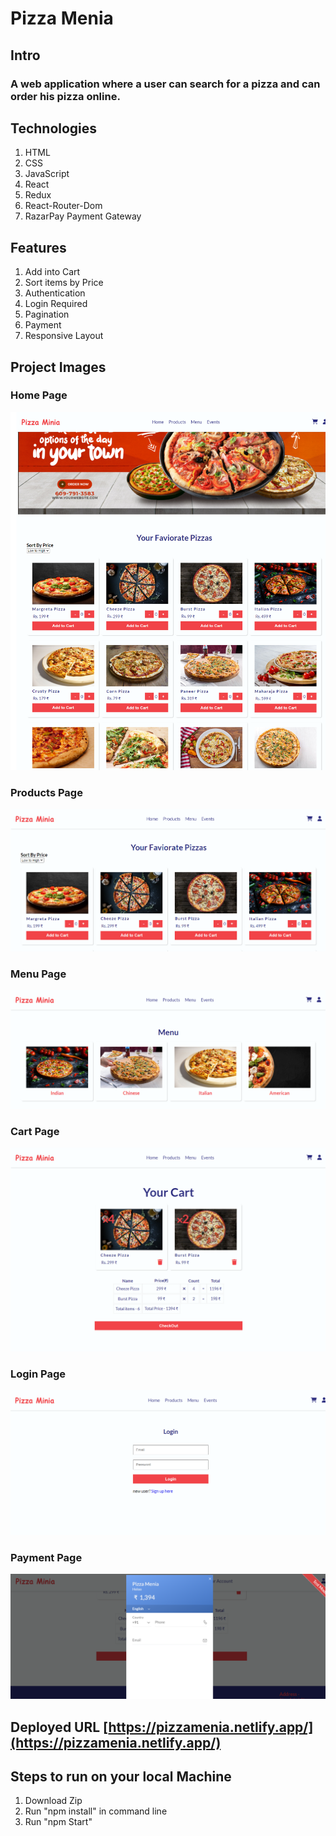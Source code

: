 # Pizza Menia

## Intro

### A web application where a user can search for a pizza and can order his pizza online.

## Technologies

1. HTML
2. CSS
3. JavaScript
4. React
5. Redux
6. React-Router-Dom
7. RazarPay Payment Gateway

## Features

1. Add into Cart
2. Sort items by Price
3. Authentication
4. Login Required
5. Pagination
6. Payment
7. Responsive Layout

## Project Images

### Home Page

![The Pizza Menia](/public/images/pizzaMeniaBanner.png "Pizza Menia")

### Products Page

![Product's page](/public/images/products.png "The Pizza Menia")

### Menu Page

![Product's page](/public/images/Menu.png "The Pizza Menia")

### Cart Page

![Product's page](/public/images/cart.png "The Pizza Menia")

### Login Page

![Product's page](/public/images/login.png "The Pizza Menia")

### Payment Page

![Product's page](/public/images/payment.png "The Pizza Menia")

## Deployed URL [https://pizzamenia.netlify.app/](https://pizzamenia.netlify.app/)

## Steps to run on your local Machine

1. Download Zip
2. Run "npm install" in command line
3. Run "npm Start"
